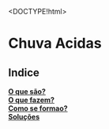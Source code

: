 <DOCTYPE!html>
<html>
<head>
<title>Chuvas Acidas (Grupo 3)</title>
<link rel="stylesheet" type="text/css" href="projeto grupo 3 theme.css">
</head>
<body>
<h1>Chuva Acidas</h1>
<h2>Indice</h2>
<p><b>
<a href="https://o-que-sao.000webhostapp.com/">O que são?</a>
<br><a href="https://o-que-fazem.000webhostapp.com/">O que fazem?</a>
<br><a href="https://como-se-formao.000webhostapp.com/">Como se formao?</a>
<br><a href="">Soluções</a>
<img="">
</b></p>
</body>
</html>

